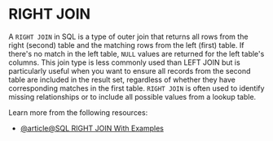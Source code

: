 # RIGHT JOIN

A `RIGHT JOIN` in SQL is a type of outer join that returns all rows from the right (second) table and the matching rows from the left (first) table. If there's no match in the left table, `NULL` values are returned for the left table's columns. This join type is less commonly used than LEFT JOIN but is particularly useful when you want to ensure all records from the second table are included in the result set, regardless of whether they have corresponding matches in the first table. `RIGHT JOIN` is often used to identify missing relationships or to include all possible values from a lookup table.

Learn more from the following resources:

- [@article@SQL RIGHT JOIN With Examples](https://www.programiz.com/sql/right-join)